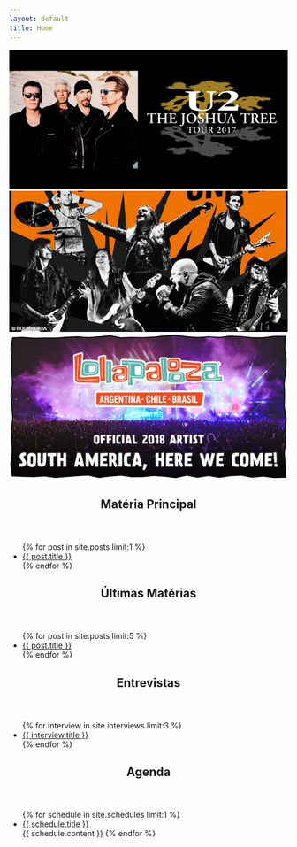 ```yaml
---
layout: default
title: Home
---
```

<!-- Carousel -->
<div class="main-carousel">
  <div class="carousel-cell">
    <img class="" src="/assets/img/u2.jpg" alt="Show U2">
  </div>
  <div class="carousel-cell">
    <img class="" src="/assets/img/helloween.jpg" alt="Show Halloween">
  </div>
  <div class="carousel-cell">
    <img class="" src="/assets/img/lolla2018.jpg" alt="Lolla 2018">
  </div>
</div>

<div class="wrap-content">
  <!-- Aqui são as últimas matérias -->
  <section class="materias">
    <div class="card main-materia">
      <header>
        <h1>Matéria Principal</h1>
      </header>
      <ul>
        {% for post in site.posts limit:1 %}
          <li><a href="{{ post.url }}">{{ post.title }}</a></li>
        {% endfor %}
      </ul>
    </div>
    <div class="card last-materias">
      <header>
        <h1>Últimas Matérias</h1>
      </header>
      <ul>
        {% for post in site.posts limit:5 %}
          <li><a href="{{ post.url }}">{{ post.title }}</a></li>
        {% endfor %}
      </ul>
    </div>
    <div class="card interviews">
      <header>
        <h1>Entrevistas</h1>
      </header>
      <ul>
        {% for interview in site.interviews limit:3 %}
          <li><a href="{{ interview.url }}">{{ interview.title }}</a></li>
        {% endfor %}
      </ul>
    </div>
  </section>


  <!-- Aqui sempre vai vir o último post em aberto -->
  <section class="card schedule">
    <header>
      <h1>Agenda</h1>
    </header>
    <ul>
      {% for schedule in site.schedules limit:1 %}
        <li><a href="{{ schedule.url }}">{{ schedule.title }}</a></li>
        {{ schedule.content }}
      {% endfor %}
    </ul>
  </section>
</div>
